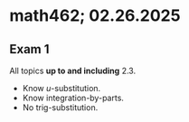 # math462; 02.26.2025

## Exam 1

All topics **up to and including** 2.3.

- Know $u$-substitution.
- Know integration-by-parts.
- No trig-substitution.